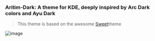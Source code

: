 ### Aritim-Dark: A theme for KDE, deeply inspired by Arc Dark colors and Ayu Dark

> This theme is based on the awesome [Sweet](https://store.kde.org/p/1294174/)theme

![image](preview/preview.png)
